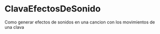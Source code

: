 # ClavaEfectosDeSonido
Como generar efectos de sonidos en una cancion con los movimientos de una clava
